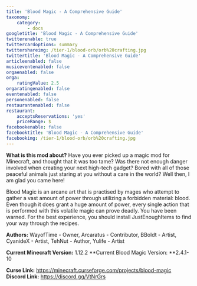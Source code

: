 ```yaml
---
title: 'Blood Magic - A Comprehensive Guide'
taxonomy:
    category:
        - docs
googletitle: 'Blood Magic - A Comprehensive Guide'
twitterenable: true
twittercardoptions: summary
twittershareimg: /tier-1/blood-orb/orb%20crafting.jpg
twittertitle: 'Blood Magic - A Comprehensive Guide'
articleenabled: false
musiceventenabled: false
orgaenabled: false
orga:
    ratingValue: 2.5
orgaratingenabled: false
eventenabled: false
personenabled: false
restaurantenabled: false
restaurant:
    acceptsReservations: 'yes'
    priceRange: $
facebookenable: false
facebooktitle: 'Blood Magic - A Comprehensive Guide'
facebookimg: /tier-1/blood-orb/orb%20crafting.jpg
---
```


**What is this mod about?**
Have you ever picked up a magic mod for Minecraft, and thought that it was too tame? Was there not enough danger involved when creating your next high-tech gadget? Bored with all of those peaceful animals just staring at you without a care in the world? Well then, I am glad you came here!

Blood Magic is an arcane art that is practised by mages who attempt to gather a vast amount of power through utilizing a forbidden material: blood. Even though it does grant a huge amount of power, every single action that is performed with this volatile magic can prove deadly. You have been warned.
For the best experience, you should install JustEnoughItems to find your way through the recipes.

**Authors:** WayofTime - Owner, Arcaratus - Contributor, BBoldt - Artist, CyanideX - Artist,  TehNut - Author, Yulife - Artist


**Current Minecraft Version:** 1.12.2
**Current Blood Magic Version: **2.4.1-10

**Curse Link:** https://minecraft.curseforge.com/projects/blood-magic 
**Discord Link:** https://discord.gg/VtNrGrs 
